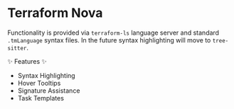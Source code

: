 # Terraform Nova

Functionality is provided via `terraform-ls` language server and standard `.tmLanguage` syntax files.
In the future syntax highlighting will move to `tree-sitter`.

✨ Features ✨

* Syntax Highlighting
* Hover Tooltips
* Signature Assistance
* Task Templates
